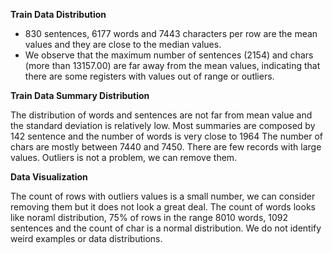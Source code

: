 **Train Data  Distribution**
-  830 sentences, 6177 words and 7443 characters per row are the mean values and they are  close to the median values.
- We observe that the maximum number of sentences (2154) and chars (more than 13157.00) are far away from the mean values, indicating that there are some registers with values out of range or outliers.

**Train Data Summary Distribution**

The distribution of words and sentences are not far from mean value and the standard deviation is relatively  low.
Most summaries are composed by 142 sentence and the number of words is very close to 1964
The number of chars are mostly between 7440 and 7450.
There are few records with large values. Outliers is not a problem, we can remove them.


**Data Visualization**

The count of rows with outliers values is a small number, we can consider removing them but it does not look a great deal. The count of words looks like noraml distribution, 75% of rows in the range 8010 words, 1092 sentences and the count of char is a normal distribution. We do not identify weird examples or data distributions.
